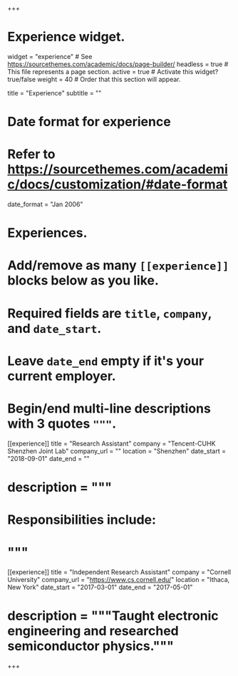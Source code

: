 +++
# Experience widget.
widget = "experience"  # See https://sourcethemes.com/academic/docs/page-builder/
headless = true  # This file represents a page section.
active = true  # Activate this widget? true/false
weight = 40  # Order that this section will appear.

title = "Experience"
subtitle = ""

# Date format for experience
#   Refer to https://sourcethemes.com/academic/docs/customization/#date-format
date_format = "Jan 2006"

# Experiences.
#   Add/remove as many `[[experience]]` blocks below as you like.
#   Required fields are `title`, `company`, and `date_start`.
#   Leave `date_end` empty if it's your current employer.
#   Begin/end multi-line descriptions with 3 quotes `"""`.
[[experience]]
  title = "Research Assistant"
  company = "Tencent-CUHK Shenzhen Joint Lab"
  company_url = ""
  location = "Shenzhen"
  date_start = "2018-09-01"
  date_end = ""
  # description = """
  # Responsibilities include:
  # """

[[experience]]
  title = "Independent Research Assistant"
  company = "Cornell University"
  company_url = "https://www.cs.cornell.edu/"
  location = "Ithaca, New York"
  date_start = "2017-03-01"
  date_end = "2017-05-01"
  # description = """Taught electronic engineering and researched semiconductor physics."""

+++
